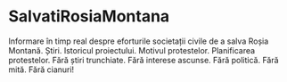 SalvatiRosiaMontana
===================

Informare în timp real despre eforturile societații civile de a salva Roșia Montană.
Știri. Istoricul proiectului. Motivul protestelor. Planificarea protestelor.
Fără știri trunchiate. Fără interese ascunse. Fără politică. Fără mită. Fără cianuri!
